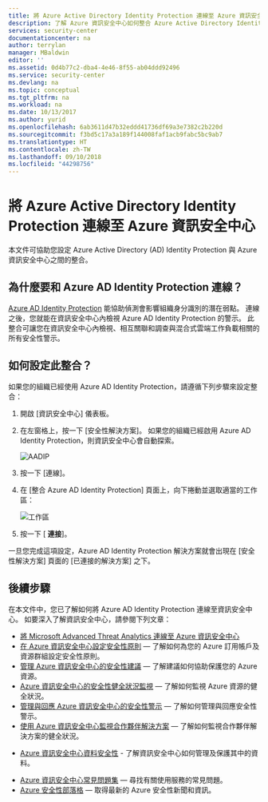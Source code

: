 ```yaml
---
title: 將 Azure Active Directory Identity Protection 連線至 Azure 資訊安全中心 | Microsoft Docs
description: 了解 Azure 資訊安全中心如何整合 Azure Active Directory Identity Protection。
services: security-center
documentationcenter: na
author: terrylan
manager: MBaldwin
editor: ''
ms.assetid: 0d4b77c2-dba4-4e46-8f55-ab04ddd92496
ms.service: security-center
ms.devlang: na
ms.topic: conceptual
ms.tgt_pltfrm: na
ms.workload: na
ms.date: 10/13/2017
ms.author: yurid
ms.openlocfilehash: 6ab3611d47b32eddd41736df69a3e7382c2b220d
ms.sourcegitcommit: f3bd5c17a3a189f144008faf1acb9fabc5bc9ab7
ms.translationtype: HT
ms.contentlocale: zh-TW
ms.lasthandoff: 09/10/2018
ms.locfileid: "44298756"
---
```

# <a name="connecting-azure-active-directory-identity-protection-to-azure-security-center"></a>將 Azure Active Directory Identity Protection 連線至 Azure 資訊安全中心
本文件可協助您設定 Azure Active Directory (AD) Identity Protection 與 Azure 資訊安全中心之間的整合。

## <a name="why-connect-azure-ad-identity-protection"></a>為什麼要和 Azure AD Identity Protection 連線？
[Azure AD Identity Protection](https://docs.microsoft.com/azure/active-directory/active-directory-identityprotection) 能協助偵測會影響組織身分識別的潛在弱點。 連線之後，您就能在資訊安全中心內檢視 Azure AD Identity Protection 的警示。 此整合可讓您在資訊安全中心內檢視、相互關聯和調查與混合式雲端工作負載相關的所有安全性警示。 

## <a name="how-do-i-configure-this-integration"></a>如何設定此整合？
如果您的組織已經使用 Azure AD Identity Protection，請遵循下列步驟來設定整合：

1. 開啟 [資訊安全中心] 儀表板。
2. 在左窗格上，按一下 [安全性解決方案]。 如果您的組織已經啟用 Azure AD Identity Protection，則資訊安全中心會自動探索。

    ![AADIP](./media/security-center-aadip-integration/security-center-aadip-integration-fig1.png)

3. 按一下 [連線]。
4. 在 [整合 Azure AD Identity Protection] 頁面上，向下捲動並選取適當的工作區：

    ![工作區](./media/security-center-aadip-integration/security-center-aadip-integration-fig2.png)

5. 按一下 [ **連接**]。

一旦您完成這項設定，Azure AD Identity Protection 解決方案就會出現在 [安全性解決方案] 頁面的 [已連接的解決方案] 之下。 

## <a name="next-steps"></a>後續步驟
在本文件中，您已了解如何將 Azure AD Identity Protection 連線至資訊安全中心。 如要深入了解資訊安全中心，請參閱下列文章：

* [將 Microsoft Advanced Threat Analytics 連線至 Azure 資訊安全中心](security-center-ata-integration.md)
* [在 Azure 資訊安全中心設定安全性原則](security-center-policies.md) — 了解如何為您的 Azure 訂用帳戶及資源群組設定安全性原則。
* [管理 Azure 資訊安全中心的安全性建議](security-center-recommendations.md) — 了解建議如何協助保護您的 Azure 資源。
* [Azure 資訊安全中心的安全性健全狀況監視](security-center-monitoring.md) — 了解如何監視 Azure 資源的健全狀況。
* [管理與回應 Azure 資訊安全中心的安全性警示](security-center-managing-and-responding-alerts.md) — 了解如何管理與回應安全性警示。
* [使用 Azure 資訊安全中心監視合作夥伴解決方案](security-center-partner-solutions.md) — 了解如何監視合作夥伴解決方案的健全狀況。
- [Azure 資訊安全中心資料安全性](security-center-data-security.md) - 了解資訊安全中心如何管理及保護其中的資料。
* [Azure 資訊安全中心常見問題集](security-center-faq.md) — 尋找有關使用服務的常見問題。
* [Azure 安全性部落格](http://blogs.msdn.com/b/azuresecurity/) — 取得最新的 Azure 安全性新聞和資訊。


